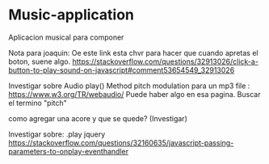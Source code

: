 # Music-application
Aplicacion musical para componer

Nota para joaquin: Oe este link esta chvr para hacer que cuando apretas el boton, suene algo.
https://stackoverflow.com/questions/32913026/click-a-button-to-play-sound-on-javascript#comment53654549_32913026

Investigar sobre
Audio play() Method
pitch modulation para un mp3 file :
https://www.w3.org/TR/webaudio/ Puede haber algo en esa pagina. Buscar el termino "pitch"

como agregar una acore y que se quede? (Investigar)

Investigar sobre:
.play jquery
https://stackoverflow.com/questions/32160635/javascript-passing-parameters-to-onplay-eventhandler
